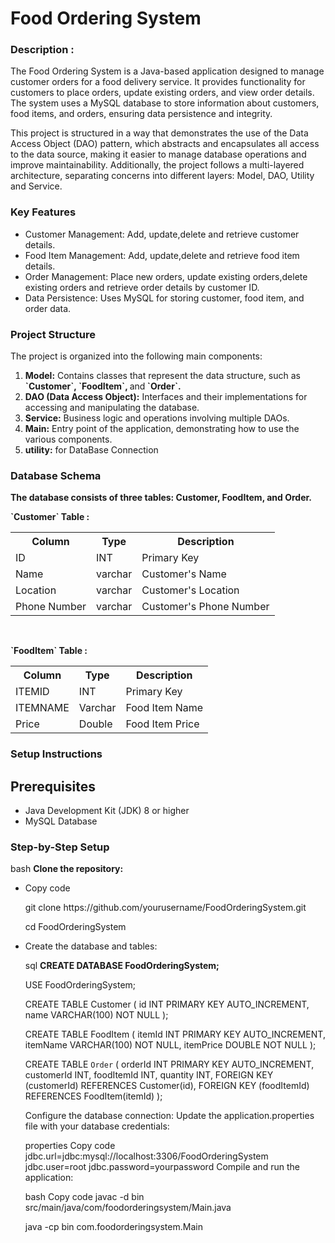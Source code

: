 # <h1>Food Ordering System</h1>

<h3><b>Description :</b></h3> 
<p>
The Food Ordering System is a Java-based application designed to manage customer orders for a food delivery service. It provides functionality for customers to place orders, update existing orders, and view order details. The system uses a MySQL database to store information about customers, food items, and orders, ensuring data persistence and integrity.
</p>
<p>
This project is structured in a way that demonstrates the use of the Data Access Object (DAO) pattern, which abstracts and encapsulates all access to the data source, making it easier to manage database operations and improve maintainability. Additionally, the project follows a multi-layered architecture, separating concerns into different layers: Model, DAO, Utility and Service.
</p>

<h3>Key Features</h3>
<ul>
<li>Customer Management: Add, update,delete and retrieve customer details.</li>
<li>Food Item Management: Add, update,delete and retrieve food item details.</li>
<li>Order Management: Place new orders, update existing orders,delete existing orders and retrieve order details by customer ID.</li>
<li>Data Persistence: Uses MySQL for storing customer, food item, and order data.</li>
</ul>

<h3>Project Structure</h3>
<b></b>The project is organized into the following main components:</b>

<ol>
<li><b>Model:</b> Contains classes that represent the data structure, such as <b>`Customer`, `FoodItem`, </b>and<b> `Order`.</b></li>
<li><b>DAO (Data Access Object):</b> Interfaces and their implementations for accessing and manipulating the database.</li>
<li><b>Service:</b> Business logic and operations involving multiple DAOs.</li>
<li><b>Main:</b> Entry point of the application, demonstrating how to use the various components.</li>
<li><b>utility:</b> for DataBase Connection </li>
</ol>

<h3>Database Schema</h3>
<b>The database consists of three tables: Customer, FoodItem, and Order.</b>
<br>
<p><b>`Customer` Table :</b></p>

<table>
<tr >
  <th>Column</th>
  <th>Type</th>
  <th>Description</th>
</tr>
<tr>
  <td>ID</td>
  <td>INT</td>
  <td>Primary Key</td>    
</tr>
<tr>
  <td>Name</td>
  <td>varchar</td>
  <td>Customer's Name</td>    
</tr>
<tr>
  <td>Location</td>
  <td>varchar</td>
  <td>Customer's Location</td>    
</tr>
<tr>
  <td>Phone Number</td>
  <td>varchar</td>
  <td>Customer's Phone Number</td>    
</tr>
  
</table>
<br>
<p><b>`FoodItem` Table :</b></p>
<table>
<tr>
  <th>Column</th>
  <th>Type</th>
  <th>Description</th>
</tr>
<tr>
  <td>ITEMID</td>
  <td>INT</td>
  <td>Primary Key</td>
</tr>
<tr>
  <td>ITEMNAME</td>
  <td>Varchar</td>
  <td>Food Item Name</td>
</tr>
<tr>
  <td>Price</td>
  <td>Double</td>
  <td>Food Item Price</td>
</tr>
</table>

<h3>Setup Instructions</h3>
<h2>Prerequisites</h2><ul>
<li>Java Development Kit (JDK) 8 or higher</li>
<li>MySQL Database  </li>
</ul>

<h3>Step-by-Step Setup</h3>
bash
<b>Clone the repository:</b>
<ul>
<li>Copy code</li>
<p>git clone https://github.com/yourusername/FoodOrderingSystem.git</p>
<p> cd FoodOrderingSystem</p>

<li>Create the database and tables:</li>
</p>
sql
<b>CREATE DATABASE FoodOrderingSystem;</b>
<p>
USE FoodOrderingSystem;

CREATE TABLE Customer (
    id INT PRIMARY KEY AUTO_INCREMENT,
    name VARCHAR(100) NOT NULL
);

CREATE TABLE FoodItem (
    itemId INT PRIMARY KEY AUTO_INCREMENT,
    itemName VARCHAR(100) NOT NULL,
    itemPrice DOUBLE NOT NULL
);

CREATE TABLE `Order` (
    orderId INT PRIMARY KEY AUTO_INCREMENT,
    customerId INT,
    foodItemId INT,
    quantity INT,
    FOREIGN KEY (customerId) REFERENCES Customer(id),
    FOREIGN KEY (foodItemId) REFERENCES FoodItem(itemId)
);

</p>
Configure the database connection:
Update the application.properties file with your database credentials:

properties
Copy code
jdbc.url=jdbc:mysql://localhost:3306/FoodOrderingSystem
jdbc.user=root
jdbc.password=yourpassword
Compile and run the application:

bash
Copy code
javac -d bin src/main/java/com/foodorderingsystem/Main.java


java -cp bin com.foodorderingsystem.Main

</ul>



